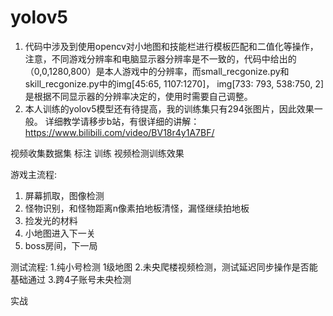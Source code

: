 # yolov5

1. 代码中涉及到使用opencv对小地图和技能栏进行模板匹配和二值化等操作，注意，不同游戏分辨率和电脑显示器分辨率是不一致的，代码中给出的（0,0,1280,800）是本人游戏中的分辨率，而small_recgonize.py和skill_recgonize.py中的img[45:65, 1107:1270]， img[733: 793, 538:750, 2]是根据不同显示器的分辨率决定的，使用时需要自己调整。
2. 本人训练的yolov5模型还有待提高，我的训练集只有294张图片，因此效果一般。
详细教学请移步b站，有很详细的讲解：https://www.bilibili.com/video/BV18r4y1A7BF/


视频收集数据集
标注
训练
视频检测训练效果

游戏主流程:
1. 屏幕抓取，图像检测
2. 怪物识别，和怪物距离n像素拍地板清怪，漏怪继续拍地板
3. 捡发光的材料
4. 小地图进入下一关
5. boss房间，下一局


测试流程:
1.纯小号检测  1级地图
2.未央爬楼视频检测，测试延迟同步操作是否能基础通过
3.跨4子账号未央检测

实战